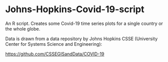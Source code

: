 # Johns-Hopkins-Covid-19-script
An R script. Creates some Covid-19 time series plots for a single country or the whole globe.

Data is drawn from a data repository by Johns Hopkins CSSE (University Center for Systems Science and Engineering):

https://github.com/CSSEGISandData/COVID-19

